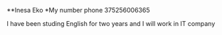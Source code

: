 **Inesa Eko
*My number phone 375256006365

I have been studing English for two years and I will work in IT company
